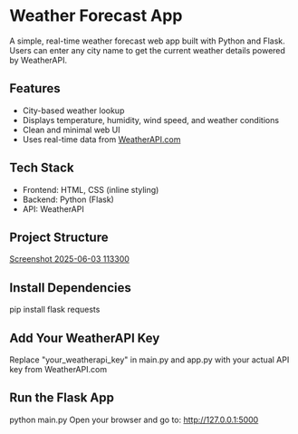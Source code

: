 #  Weather Forecast App

A simple, real-time weather forecast web app built with Python and Flask. Users can enter any city name to get the current weather details powered by WeatherAPI.

## Features

- City-based weather lookup
- Displays temperature, humidity, wind speed, and weather conditions
- Clean and minimal web UI
- Uses real-time data from [WeatherAPI.com](https://www.weatherapi.com/)

## Tech Stack

- Frontend: HTML, CSS (inline styling)
- Backend: Python (Flask)
- API: WeatherAPI

## Project Structure
[Screenshot 2025-06-03 113300](https://github.com/user-attachments/assets/7277b1e8-a839-4e1c-8539-88bc3b58f30e)


## Install Dependencies
pip install flask requests

## Add Your WeatherAPI Key
Replace "your_weatherapi_key" in main.py and app.py with your actual API key from WeatherAPI.com

## Run the Flask App
python main.py
Open your browser and go to: http://127.0.0.1:5000




